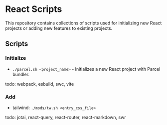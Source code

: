 # React Scripts

This repository contains collections of scripts used for initializing new React projects or adding new features to existing projects.

## Scripts

### Initialize

- `./parcel.sh <project_name>` - Initializes a new React project with Parcel bundler.

todo: webpack, esbuild, swc, vite

### Add

- tailwind: `./mods/tw.sh <entry_css_file>`

todo: jotai, react-query, react-router, react-markdown, swr

